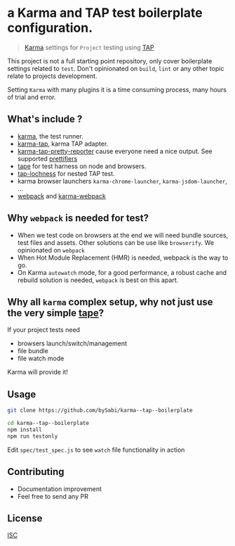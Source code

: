 # a Karma and TAP test boilerplate configuration.

> [Karma][karma] settings for `Project` testing using [TAP][tap]

[karma]: http://karma-runner.github.io/1.0/index.html
[tap]: https://testanything.org/

This project is not a full starting point repository, only cover boilerplate settings related to `test`. Don't opinionated on `build`, `lint` or any other topic relate to projects development.

Setting `Karma` with many plugins it is a time consuming process, many hours of trial and error.

## What's include ?
* [karma][karma], the test runner.
* [karma-tap](https://github.com/tmcw-up-for-adoption/karma-tap), karma TAP adapter.
* [karma-tap-pretty-reporter](https://github.com/bySabi/karma-tap-pretty-reporter) cause everyone need a nice output. See supported [prettifiers](https://github.com/bySabi/karma-tap-pretty-reporter#supported-prettifiers)
* [tape](https://github.com/substack/tape) for test harness on node and browsers.
* [tap-lochness](https://github.com/bySabi/tap-lochnest) for nested TAP test.
* karma browser launchers `karma-chrome-launcher`, `karma-jsdom-launcher`, ...
* [webpack](https://webpack.github.io/) and [karma-webpack](https://github.com/webpack/karma-webpack)

## Why `webpack` is needed for test?
* When we test code on browsers at the end we will need bundle sources, test files and assets. Other solutions can be use like `browserify`. We opinionated on `webpack`
* When Hot Module Replacement (HMR) is needed, webpack is the way to go.
* On Karma `autowatch` mode, for a good performance, a robust cache and rebuild solution is needed, `webpack` is best on this apart.

## Why all `karma` complex setup, why not just use the very simple [tape](https://github.com/substack/tape)?
If your project tests need
* browsers launch/switch/management
* file bundle
* file watch mode

Karma will provide it!

## Usage

```bash
git clone https://github.com/bySabi/karma--tap--boilerplate

cd karma--tap--boilerplate
npm install
npm run testonly
```
Edit `spec/test_spec.js` to see `watch` file functionality in action

## Contributing

* Documentation improvement
* Feel free to send any PR

## License

[ISC][isc-license]

[isc-license]:./LICENSE
